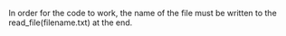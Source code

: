 In order for the code to work, the name of the file must be written to the read_file(filename.txt) at the end.